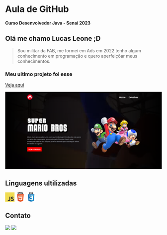 # Aula de GitHub
__Curso Desenvolvedor Java - Senai 2023__

## Olá me chamo Lucas Leone ;D ## 

> Sou militar da FAB, me formei em Ads em 2022 tenho algum conhecimento em programação e quero aperfeiçõar meus conhecimentos. 

### Meu ultimo projeto foi esse
<a href="https://lcsleone.github.io/projeto-HTML/">Veja aqui</a>

<img src="./imgmario/imgmario.png" alt="Projeto Super Mario">

## Linguagens ultilizadas

<code><img height="30" src="https://raw.githubusercontent.com/github/explore/80688e429a7d4ef2fca1e82350fe8e3517d3494d/topics/javascript/javascript.png"></code>
<code><img height="30" src="https://raw.githubusercontent.com/github/explore/80688e429a7d4ef2fca1e82350fe8e3517d3494d/topics/html/html.png"></code>
<code><img height="30" src="https://raw.githubusercontent.com/github/explore/80688e429a7d4ef2fca1e82350fe8e3517d3494d/topics/css/css.png"></code>

## Contato

<p align="left">
  <a href="#" alt="Gmail">
  <img src="https://img.shields.io/badge/-Gmail-FF0000?style=flat-square&labelColor=FF0000&logo=gmail&logoColor=white&link=LINK-DO-SEU-EMAIL" /></a>

  <a href="#" alt="WhatsApp">
  <img src="https://img.shields.io/badge/-WhatsApp-25d366?style=flat-square&labelColor=25d366&logo=whatsapp&logoColor=white&link=API-DO-SEU-WHATSAPP"/></a>

</p>  
